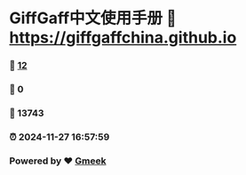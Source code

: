 # GiffGaff中文使用手册 :link: https://giffgaffchina.github.io 
### :page_facing_up: [12](https://giffgaffchina.github.io/tag.html) 
### :speech_balloon: 0 
### :hibiscus: 13743 
### :alarm_clock: 2024-11-27 16:57:59 
### Powered by :heart: [Gmeek](https://github.com/Meekdai/Gmeek)
